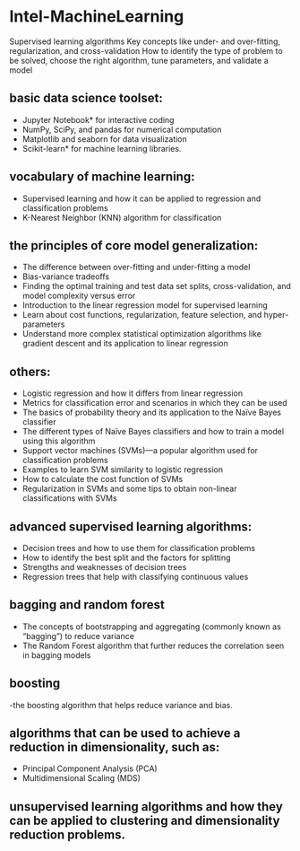 # Intel-MachineLearning
Supervised learning algorithms Key concepts like under- and over-fitting, regularization, and cross-validation How to identify the type of problem to be solved, choose the right algorithm, tune parameters, and validate a model

## basic data science toolset: 
- Jupyter Notebook* for interactive coding
- NumPy, SciPy, and pandas for numerical computation
- Matplotlib and seaborn for data visualization
- Scikit-learn* for machine learning libraries.

## vocabulary of machine learning:

- Supervised learning and how it can be applied to regression and classification problems
- K-Nearest Neighbor (KNN) algorithm for classification

## the principles of core model generalization:

- The difference between over-fitting and under-fitting a model
- Bias-variance tradeoffs
- Finding the optimal training and test data set splits, cross-validation, and model complexity versus error
- Introduction to the linear regression model for supervised learning
- Learn about cost functions, regularization, feature selection, and hyper-parameters
- Understand more complex statistical optimization algorithms like gradient descent and its application to linear regression

## others:
- Logistic regression and how it differs from linear regression
- Metrics for classification error and scenarios in which they can be used
- The basics of probability theory and its application to the Naïve Bayes classifier
- The different types of Naïve Bayes classifiers and how to train a model using this algorithm
- Support vector machines (SVMs)—a popular algorithm used for classification problems
- Examples to learn SVM similarity to logistic regression
- How to calculate the cost function of SVMs
- Regularization in SVMs and some tips to obtain non-linear classifications with SVMs

## advanced supervised learning algorithms:
- Decision trees and how to use them for classification problems
- How to identify the best split and the factors for splitting
- Strengths and weaknesses of decision trees
- Regression trees that help with classifying continuous values

## bagging and random forest
- The concepts of bootstrapping and aggregating (commonly known as “bagging”) to reduce variance
- The Random Forest algorithm that further reduces the correlation seen in bagging models

## boosting 
-the boosting algorithm that helps reduce variance and bias.

## algorithms that can be used to achieve a reduction in dimensionality, such as:

- Principal Component Analysis (PCA)
- Multidimensional Scaling (MDS)
##  unsupervised learning algorithms and how they can be applied to clustering and dimensionality reduction problems.
